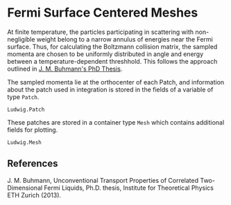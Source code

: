# Fermi Surface Centered Meshes

At finite temperature, the particles participating in scattering with non-negligible weight belong to a narrow annulus of energies near the Fermi surface. Thus, for calculating the Boltzmann collision matrix, the sampled momenta are chosen to be uniformly distributed in angle and energy between a temperature-dependent threshhold. This follows the approach outlined in [J. M. Buhmann's PhD Thesis](https://www.research-collection.ethz.ch/handle/20.500.11850/153996).

The sampled momenta lie at the orthocenter of each Patch, and information about the patch used in integration is stored in the fields of a variable of type `Patch`.
```@docs
Ludwig.Patch
```

These patches are stored in a container type `Mesh` which contains additional fields for plotting.
```@docs
Ludwig.Mesh
```

## References
J. M. Buhmann, Unconventional Transport Properties of Correlated Two-Dimensional Fermi Liquids, Ph.D. thesis, Institute
for Theoretical Physics ETH Zurich (2013).